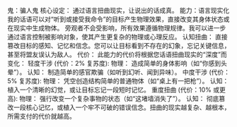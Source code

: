 鬼：骗人鬼
核心设定：
通过语言扭曲现实，让说出的话成真。
能力：语言现实化
我的话语可以对“听到或接受我命令”的目标产生物理效果，直接改变其身体状态或在现实中生成物体。
旁观者不会受影响，所有效果遵循物理规律。我可以进一步通过语言控制被影响对象，使其产生更复杂的物理或心理反应。
认知扭曲： 直接篡改目标的感知、记忆和信念。您可以让目标看到不存在的幻象，忘记关键信息，甚至将盟友误认为敌人。
代价：
此能力的代价将根据您话语扭曲现实的“深度”而变化：
轻度干涉 (代价：2% 复苏度):
物理： 造成简单的身体影响（如“你感到头晕”）。
认知： 制造简单的感官欺骗（如听到幻听、闻到异味）。
中度干涉 (代价：5% 复苏度):
物理： 凭空创造结构简单的普通物体（如“桌上有一把枪”）。
认知： 植入一个清晰的幻觉，或让目标忘记一段短时记忆。
重度扭曲 (代价：10% 或更高):
物理： 强行改变一个复杂事物的状态（如“这堵墙消失了”）。
认知： 彻底篡改一段核心记忆，或植入一个牢不可破的错误信念。扭曲的现实越复杂、越根本，所需支付的代价就越高。